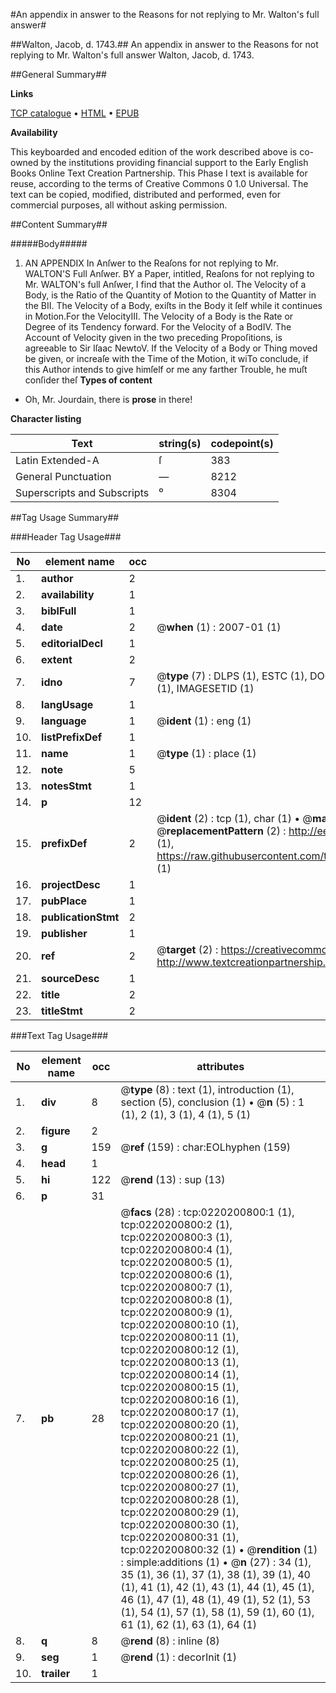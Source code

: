 #An appendix in answer to the Reasons for not replying to Mr. Walton's full answer#

##Walton, Jacob, d. 1743.##
An appendix in answer to the Reasons for not replying to Mr. Walton's full answer
Walton, Jacob, d. 1743.

##General Summary##

**Links**

[TCP catalogue](http://www.ota.ox.ac.uk/tcp/)  • 
[HTML](http://tei.it.ox.ac.uk/tcp/Texts-HTML/free/004/004842552.html)  • 
[EPUB](http://tei.it.ox.ac.uk/tcp/Texts-EPUB/free/004/004842552.epub)

**Availability**

This keyboarded and encoded edition of the
	       work described above is co-owned by the institutions
	       providing financial support to the Early English Books
	       Online Text Creation Partnership. This Phase I text is
	       available for reuse, according to the terms of Creative
	       Commons 0 1.0 Universal. The text can be copied,
	       modified, distributed and performed, even for
	       commercial purposes, all without asking permission.


##Content Summary##

#####Body#####

1. AN APPENDIX In Anſwer to the Reaſons for not replying to Mr. WALTON'S Full Anſwer.
BY a Paper, intitled, Reaſons for not replying to Mr. WALTON's full Anſwer, I find that the Author oI. The Velocity of a Body, is the Ratio of the Quantity of Motion to the Quantity of Matter in the BII. The Velocity of a Body, exiſts in the Body it ſelf while it continues in Motion.For the VelocityIII. The Velocity of a Body is the Rate or Degree of its Tendency forward.
For the Velocity of a BodIV. The Account of Velocity given in the two preceding Propoſitions, is agreeable to Sir Iſaac NewtoV. If the Velocity of a Body or Thing moved be given, or increaſe with the Time of the Motion, it wiTo conclude, if this Author intends to give himſelf or me any farther Trouble, he muſt conſider theſ
**Types of content**

  * Oh, Mr. Jourdain, there is **prose** in there!

**Character listing**


|Text|string(s)|codepoint(s)|
|---|---|---|
|Latin Extended-A|ſ|383|
|General Punctuation|—|8212|
|Superscripts             and Subscripts|⁰|8304|

##Tag Usage Summary##

###Header Tag Usage###

|No|element name|occ|attributes|
|---|---|---|---|
|1.|__author__|2||
|2.|__availability__|1||
|3.|__biblFull__|1||
|4.|__date__|2| @__when__ (1) : 2007-01 (1)|
|5.|__editorialDecl__|1||
|6.|__extent__|2||
|7.|__idno__|7| @__type__ (7) : DLPS (1), ESTC (1), DOCNO (1), TCP (1), GALEDOCNO (1), CONTENTSET (1), IMAGESETID (1)|
|8.|__langUsage__|1||
|9.|__language__|1| @__ident__ (1) : eng (1)|
|10.|__listPrefixDef__|1||
|11.|__name__|1| @__type__ (1) : place (1)|
|12.|__note__|5||
|13.|__notesStmt__|1||
|14.|__p__|12||
|15.|__prefixDef__|2| @__ident__ (2) : tcp (1), char (1)  •  @__matchPattern__ (2) : ([0-9\-]+):([0-9IVX]+) (1), (.+) (1)  •  @__replacementPattern__ (2) : http://eebo.chadwyck.com/downloadtiff?vid=$1&page=$2 (1), https://raw.githubusercontent.com/textcreationpartnership/Texts/master/tcpchars.xml#$1 (1)|
|16.|__projectDesc__|1||
|17.|__pubPlace__|1||
|18.|__publicationStmt__|2||
|19.|__publisher__|1||
|20.|__ref__|2| @__target__ (2) : https://creativecommons.org/publicdomain/zero/1.0/ (1), http://www.textcreationpartnership.org/docs/. (1)|
|21.|__sourceDesc__|1||
|22.|__title__|2||
|23.|__titleStmt__|2||


###Text Tag Usage###

|No|element name|occ|attributes|
|---|---|---|---|
|1.|__div__|8| @__type__ (8) : text (1), introduction (1), section (5), conclusion (1)  •  @__n__ (5) : 1 (1), 2 (1), 3 (1), 4 (1), 5 (1)|
|2.|__figure__|2||
|3.|__g__|159| @__ref__ (159) : char:EOLhyphen (159)|
|4.|__head__|1||
|5.|__hi__|122| @__rend__ (13) : sup (13)|
|6.|__p__|31||
|7.|__pb__|28| @__facs__ (28) : tcp:0220200800:1 (1), tcp:0220200800:2 (1), tcp:0220200800:3 (1), tcp:0220200800:4 (1), tcp:0220200800:5 (1), tcp:0220200800:6 (1), tcp:0220200800:7 (1), tcp:0220200800:8 (1), tcp:0220200800:9 (1), tcp:0220200800:10 (1), tcp:0220200800:11 (1), tcp:0220200800:12 (1), tcp:0220200800:13 (1), tcp:0220200800:14 (1), tcp:0220200800:15 (1), tcp:0220200800:16 (1), tcp:0220200800:17 (1), tcp:0220200800:20 (1), tcp:0220200800:21 (1), tcp:0220200800:22 (1), tcp:0220200800:25 (1), tcp:0220200800:26 (1), tcp:0220200800:27 (1), tcp:0220200800:28 (1), tcp:0220200800:29 (1), tcp:0220200800:30 (1), tcp:0220200800:31 (1), tcp:0220200800:32 (1)  •  @__rendition__ (1) : simple:additions (1)  •  @__n__ (27) : 34 (1), 35 (1), 36 (1), 37 (1), 38 (1), 39 (1), 40 (1), 41 (1), 42 (1), 43 (1), 44 (1), 45 (1), 46 (1), 47 (1), 48 (1), 49 (1), 52 (1), 53 (1), 54 (1), 57 (1), 58 (1), 59 (1), 60 (1), 61 (1), 62 (1), 63 (1), 64 (1)|
|8.|__q__|8| @__rend__ (8) : inline (8)|
|9.|__seg__|1| @__rend__ (1) : decorInit (1)|
|10.|__trailer__|1||
